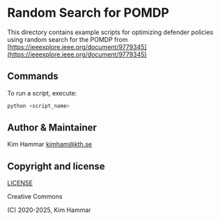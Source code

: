 # Random Search for POMDP

This directory contains example scripts for optimizing defender policies using random search for the POMDP from [https://ieeexplore.ieee.org/document/9779345](https://ieeexplore.ieee.org/document/9779345)

## Commands

To run a script, execute:
```bash
python <script_name>
```

## Author & Maintainer

Kim Hammar <kimham@kth.se>

## Copyright and license

[LICENSE](../../../../LICENSE.md)

Creative Commons

(C) 2020-2025, Kim Hammar